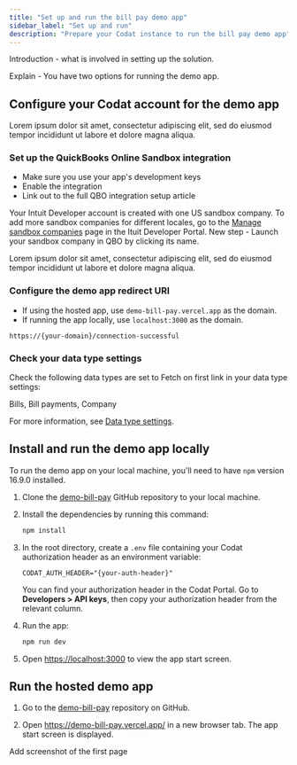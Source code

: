 ```yaml
---
title: "Set up and run the bill pay demo app"
sidebar_label: "Set up and run"
description: "Prepare your Codat instance to run the bill pay demo app"
---
```


Introduction - what is involved in setting up the solution.

Explain - You have two options for running the demo app.

## Configure your Codat account for the demo app

Lorem ipsum dolor sit amet, consectetur adipiscing elit, sed do eiusmod tempor incididunt ut labore et dolore magna aliqua.

### Set up the QuickBooks Online Sandbox integration

- Make sure you use your app's development keys
- Enable the integration
- Link out to the full QBO integration setup article

Your Intuit Developer account is created with one US sandbox company. To add more sandbox companies for different locales, go to the [Manage sandbox companies](https://developer.intuit.com/app/developer/sandbox) page in the Ituit Developer Portal. New step - Launch your sandbox company in QBO by clicking its name.

Lorem ipsum dolor sit amet, consectetur adipiscing elit, sed do eiusmod tempor incididunt ut labore et dolore magna aliqua. 

### Configure the demo app redirect URI

- If using the hosted app, use `demo-bill-pay.vercel.app` as the domain.
- If running the app locally, use `localhost:3000` as the domain. 

`https://{your-domain}/connection-successful`

### Check your data type settings

Check the following data types are set to Fetch on first link in your data type settings:

Bills, Bill payments, Company

For more information, see [Data type settings](/core-concepts/data-type-settings).

## Install and run the demo app locally

To run the demo app on your local machine, you'll need to have `npm` version 16.9.0 installed.

1. Clone the [demo-bill-pay](https://github.com/codatio/demo-bill-pay) GitHub repository to your local machine.

2. Install the dependencies by running this command:

   ```bash
   npm install
   ```

3. In the root directory, create a `.env` file containing your Codat authorization header as an environment variable:

   ```
   CODAT_AUTH_HEADER="{your-auth-header}"
   ```
   You can find your authorization header in the Codat Portal. Go to **Developers > API keys**, then copy your authorization header from the relevant column.

4. Run the app:

   ```bash
   npm run dev
   ```

5. Open [https://localhost:3000](https://localhost:3000) to view the app start screen.

## Run the hosted demo app

1. Go to the [demo-bill-pay](https://github.com/codatio/demo-bill-pay) repository on GitHub.

2. Open https://demo-bill-pay.vercel.app/ in a new browser tab. The app start screen is displayed.

Add screenshot of the first page
